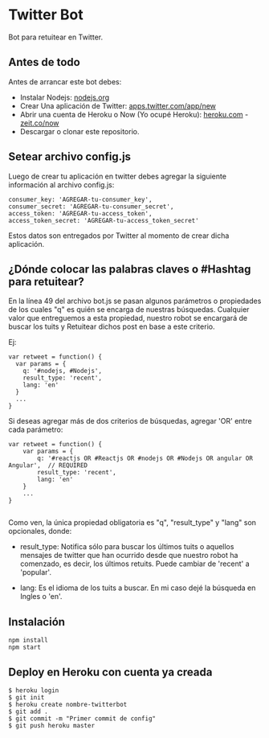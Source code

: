 Twitter Bot
=============

Bot para retuitear en Twitter.

## Antes de todo
Antes de arrancar este bot debes:

* Instalar Nodejs: [nodejs.org](https://nodejs.org/es/)
* Crear Una aplicación de Twitter: [apps.twitter.com/app/new](https://apps.twitter.com/app/new)
* Abrir una cuenta de Heroku o Now (Yo ocupé Heroku): [heroku.com](https://signup.heroku.com/login) - [zeit.co/now](https://zeit.co/now)
* Descargar o clonar este repositorio.

## Setear archivo config.js

Luego de crear tu aplicación en twitter debes agregar la siguiente información al archivo config.js:
```
consumer_key: 'AGREGAR-tu-consumer_key',  
consumer_secret: 'AGREGAR-tu-consumer_secret',
access_token: 'AGREGAR-tu-access_token',  
access_token_secret: 'AGREGAR-tu-access_token_secret'
```
Estos datos son entregados por Twitter al momento de crear dicha aplicación.

## ¿Dónde colocar las palabras claves o #Hashtag para retuitear?

En la línea 49 del archivo bot.js se pasan algunos parámetros o propiedades de los cuales "q" es quién se encarga de nuestras búsquedas. Cualquier valor que entreguemos a esta propiedad, nuestro robot se encargará de buscar los tuits y Retuitear dichos post en base a este criterio. 

Ej: 
```
var retweet = function() {
  var params = {
    q: '#nodejs, #Nodejs',
    result_type: 'recent',
    lang: 'en'    
  }
  ...
}
```

Si deseas agregar más de dos criterios de búsquedas, agregar 'OR' entre cada parámetro:

```
var retweet = function() {  
    var params = {
        q: '#reactjs OR #Reactjs OR #nodejs OR #Nodejs OR angular OR Angular',  // REQUIRED
        result_type: 'recent',
        lang: 'en'
    }
    ...
}
    
```

Como ven, la única propiedad obligatoria es "q", "result_type" y "lang" son opcionales, donde:

* result_type: Notifica sólo para buscar los últimos tuits o aquellos mensajes de twitter que han ocurrido desde que nuestro robot ha comenzado, es decir, los últimos retuits. Puede cambiar de 'recent' a 'popular'.

* lang: Es el idioma de los tuits a buscar. En mi caso dejé la búsqueda en Ingles o 'en'.

## Instalación
```
npm install
npm start
```

## Deploy en Heroku con cuenta ya creada
```
$ heroku login
$ git init
$ heroku create nombre-twitterbot
$ git add .
$ git commit -m "Primer commit de config"
$ git push heroku master
```


